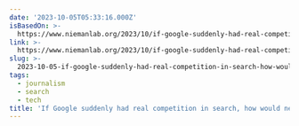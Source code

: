 ```yaml
---
date: '2023-10-05T05:33:16.000Z'
isBasedOn: >-
  https://www.niemanlab.org/2023/10/if-google-suddenly-had-real-competition-in-search-how-would-news-publishers-world-change/
link: >-
  https://www.niemanlab.org/2023/10/if-google-suddenly-had-real-competition-in-search-how-would-news-publishers-world-change/
slug: >-
  2023-10-05-if-google-suddenly-had-real-competition-in-search-how-would-news-publisher
tags:
  - journalism
  - search
  - tech
title: 'If Google suddenly had real competition in search, how would news publisher'
---
```


